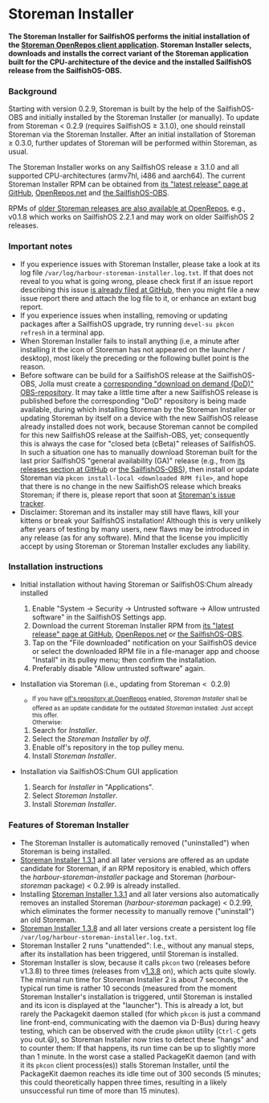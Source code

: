 # Storeman Installer

**The Storeman Installer for SailfishOS performs the initial installation of the [Storeman OpenRepos client application](https://github.com/storeman-developers/harbour-storeman#readme). Storeman Installer selects, downloads and installs the correct variant of the Storeman application built for the CPU-architecture of the device and the installed SailfishOS release from the SailfishOS-OBS.**

### Background

Starting with version 0.2.9, Storeman is built by the help of the SailfishOS-OBS and initially installed by the Storeman Installer (or manually).  To update from Storeman <&nbsp;0.2.9 (requires SailfishOS ≥&nbsp;3.1.0), one should reinstall Storeman via the Storeman Installer.  After an initial installation of Storeman ≥&nbsp;0.3.0, further updates of Storeman will be performed within Storeman, as usual.

The Storeman Installer works on any SailfishOS release ≥&nbsp;3.1.0 and all supported CPU-architectures (armv7hl, i486 and aarch64).  The current Storeman Installer RPM can be obtained from [its "latest release" page at GitHub](https://github.com/storeman-developers/harbour-storeman-installer/releases/latest), [OpenRepos.net](https://openrepos.net/content/olf/storeman-installer) and [the SailfishOS-OBS](https://build.merproject.org/package/show/home:olf:harbour-storeman/harbour-storeman-installer).

RPMs of [older Storeman releases are also available at OpenRepos](https://openrepos.net/content/olf/storeman-legacy), e.g., v0.1.8 which works on SailfishOS 2.2.1 and may work on older SailfishOS 2 releases.

### Important notes

* If you experience issues with Storeman Installer, please take a look at its log file `/var/log/harbour-storeman-installer.log.txt`.  If that does not reveal to you what is going wrong, please check first if an issue report describing this issue [is already filed at GitHub](https://github.com/storeman-developers/harbour-storeman-installer/issues), then you might file a new issue report there and attach the log file to it, or enhance an extant bug report.
* If you experience issues when installing, removing or updating packages after a SailfishOS upgrade, try running `devel-su pkcon refresh` in a terminal app.
* When Storeman Installer fails to install anything (i.e, a minute after installing it the icon of Storeman has not appeared on the launcher / desktop), most likely the preceding or the following bullet point is the reason.
* Before software can be build for a SailfishOS release at the SailfishOS-OBS, Jolla must create a [corresponding "download on demand (DoD)" OBS-repository](https://build.merproject.org/project/subprojects/sailfishos).  It may take a little time after a new SailfishOS release is published before the corresponding "DoD" repository is being made available, during which installing Storeman by the Storeman Installer or updating Storeman by itself on a device with the new SailfishOS release already installed does not work, because Storeman cannot be compiled for this new SailfishOS release at the Sailfish-OBS, yet; consequently this is always the case for "closed beta (cBeta)" releases of SailfishOS.  In such a situation one has to manually download Storeman built for the last prior SailfishOS "general availability (GA)" release (e.g., from [its releases section at GitHub](https://github.com/storeman-developers/harbour-storeman/releases) or [the SailfishOS-OBS](https://build.merproject.org/project/show/home:olf:harbour-storeman)), then install or update Storeman via `pkcon install-local <downloaded RPM file>`, and hope that there is no change in the new SailfishOS release which breaks Storeman; if there is, please report that soon at [Storeman's issue tracker](https://github.com/storeman-developers/harbour-storeman/issues).
* Disclaimer: Storeman and its installer may still have flaws, kill your kittens or break your SailfishOS installation!  Although this is very unlikely after years of testing by many users, new flaws may be introduced in any release (as for any software).  Mind that the license you implicitly accept by using Storeman or Storeman Installer excludes any liability.

### Installation instructions

* Initial installation without having Storeman or SailfishOS:Chum already installed
  1. Enable "System → Security → Untrusted software → Allow untrusted software" in the SailfishOS Settings app.
  2. Download the current Storeman Installer RPM from [its "latest release" page at GitHub](https://github.com/storeman-developers/harbour-storeman-installer/releases/latest), [OpenRepos.net](https://openrepos.net/content/olf/storeman-installer) or [the SailfishOS-OBS](https://build.merproject.org/package/show/home:olf:harbour-storeman/harbour-storeman-installer).
  3. Tap on the "File downloaded" notification on your SailfishOS device or select the downloaded RPM file in a file-manager app and choose "Install" in its pulley menu; then confirm the installation.
  4. Preferably disable "Allow untrusted software" again.

* Installation via Storeman (i.e., updating from Storeman <&nbsp; 0.2.9)
  * <sup>If you have [olf's repository at OpenRepos](https://openrepos.net/user/5928/programs) enabled, *Storeman Installer* shall be offered as an update candidate for the outdated *Storeman* installed: Just accept this offer.<br />Otherwise:</sup>
  1. Search for *Installer*.
  2. Select the *Storeman Installer* by *olf*.
  3. Enable olf's repository in the top pulley menu.
  4. Install *Storeman Installer*.

* Installation via SailfishOS:Chum GUI application
  1. Search for *Installer* in "Applications".
  2. Select *Storeman Installer*.
  3. Install *Storeman Installer*.

### Features of Storeman Installer

* The Storeman Installer is automatically removed ("uninstalled") when Storeman is being installed.
* [Storeman Installer 1.3.1](https://github.com/storeman-developers/harbour-storeman-installer/releases/tag/1.3.1) and all later versions are offered as an update candidate for Storeman, if an RPM repository is enabled, which offers the *harbour-storeman-installer* package and Storeman (*harbour-storeman* package) <&nbsp;0.2.99 is already installed.
* Installing [Storeman Installer 1.3.1](https://github.com/storeman-developers/harbour-storeman-installer/releases/tag/1.3.1) and all later versions also automatically removes an installed Storeman (*harbour-storeman* package) <&nbsp;0.2.99, which eliminates the former necessity to manually remove ("uninstall") an old Storeman. 
* [Storeman Installer 1.3.8](https://github.com/storeman-developers/harbour-storeman-installer/releases/tag/1.3.8) and all later versions create a persistent log file `/var/log/harbour-storeman-installer.log.txt`.
* Storeman Installer 2 runs "unattended": I.e., without any manual steps, after its installation has been triggered, until Storeman is installed.
* Storeman Installer is slow, because it calls `pkcon` two (releases before v1.3.8) to three times (releases from v[1.3.8](https://github.com/storeman-developers/harbour-storeman-installer/releases/tag/1.3.8) on), which acts quite slowly.  The minimal run time for Storeman Installer 2 is about 7 seconds, the typical run time is rather 10 seconds (measured from the moment Storeman Installer's installation is triggered, until Storeman is installed and its icon is displayed at the "launcher").  This is already a lot, but rarely the Packagekit daemon stalled (for which `pkcon` is just a command line front-end, communicating with the daemon via D-Bus) during heavy testing, which can be observed with the crude `pkmon` utility (`Ctrl-C` gets you out.:smiley:), so Storeman Installer now tries to detect these "hangs" and to counter them: If that happens, its run time can be up to slightly more than 1 minute.  In the worst case a stalled PackageKit daemon (and with it its `pkcon` client process(es)) stalls Storeman Installer, until the PackageKit daemon reaches its idle time out of 300 seconds (5 minutes; this could theoretically happen three times, resulting in a likely unsuccessful run time of more than 15 minutes).

